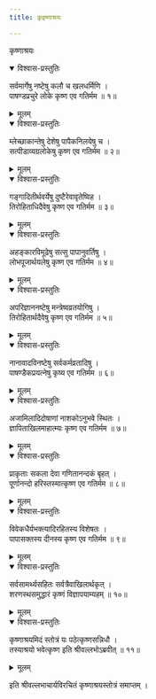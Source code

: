 ```yaml
---
title: कृइष्णाश्रयः

---
```

  
 कृष्णाश्रयः

<details open><summary>विश्वास-प्रस्तुतिः</summary>

सर्वमार्गेषु नष्टेषु कलौ च खलधर्मिणि ।  
पाषण्डप्रचुरे लोके कृष्ण एव गतिर्मम ॥ १॥
</details>

<details><summary>मूलम्</summary>

सर्वमार्गेषु नष्टेषु कलौ च खलधर्मिणि ।  
पाषण्डप्रचुरे लोके कृष्ण एव गतिर्मम ॥ १॥
</details>

<details open><summary>विश्वास-प्रस्तुतिः</summary>

म्लेच्छाकान्तेषु देशेषु पापैकनिलयेषु च ।  
सत्पीडाव्यग्रलोकेषु कृष्ण एव गतिर्मम ॥ २॥
</details>

<details><summary>मूलम्</summary>

म्लेच्छाकान्तेषु देशेषु पापैकनिलयेषु च ।  
सत्पीडाव्यग्रलोकेषु कृष्ण एव गतिर्मम ॥ २॥
</details>

<details open><summary>विश्वास-प्रस्तुतिः</summary>

गङ्गादितीर्थवर्येषु दुष्टैरेवावृतेष्विह ।  
तिरोहिताधिदैवेषु कृष्ण एव गतिर्मम ॥ ३॥
</details>

<details><summary>मूलम्</summary>

गङ्गादितीर्थवर्येषु दुष्टैरेवावृतेष्विह ।  
तिरोहिताधिदैवेषु कृष्ण एव गतिर्मम ॥ ३॥
</details>

<details open><summary>विश्वास-प्रस्तुतिः</summary>

अहङ्कारविमूढेषु सत्सु पापानुवर्तिषु ।  
लोभपूजार्थयलेषु कृष्ण एव गतिर्मम ॥ ४॥
</details>

<details><summary>मूलम्</summary>

अहङ्कारविमूढेषु सत्सु पापानुवर्तिषु ।  
लोभपूजार्थयलेषु कृष्ण एव गतिर्मम ॥ ४॥
</details>

<details open><summary>विश्वास-प्रस्तुतिः</summary>

अपरिज्ञाननष्टेषु मन्त्रेष्वव्रतयोगिषु ।  
तिरोहितार्थदैवेषु कृष्ण एव गतिर्मम ॥ ५॥
</details>

<details><summary>मूलम्</summary>

अपरिज्ञाननष्टेषु मन्त्रेष्वव्रतयोगिषु ।  
तिरोहितार्थदैवेषु कृष्ण एव गतिर्मम ॥ ५॥
</details>

<details open><summary>विश्वास-प्रस्तुतिः</summary>

नानावादविनष्टेषु सर्वकर्मव्रतादिषु ।  
पाषण्डैकप्रयत्नेषु कृष्य एव गतिर्मम ॥ ६॥
</details>

<details><summary>मूलम्</summary>

नानावादविनष्टेषु सर्वकर्मव्रतादिषु ।  
पाषण्डैकप्रयत्नेषु कृष्य एव गतिर्मम ॥ ६॥
</details>

<details open><summary>विश्वास-प्रस्तुतिः</summary>

अजामिलादिदोषाणां नाशकोऽनुभवे स्थितः ।  
ज्ञापिताखिलमाहात्म्यः कृष्ण एव गतिर्मम ॥ ७॥
</details>

<details><summary>मूलम्</summary>

अजामिलादिदोषाणां नाशकोऽनुभवे स्थितः ।  
ज्ञापिताखिलमाहात्म्यः कृष्ण एव गतिर्मम ॥ ७॥
</details>

<details open><summary>विश्वास-प्रस्तुतिः</summary>

प्राकृताः सकला देवा गणितानन्दकं बृहत् ।  
पूर्णानन्दो हरिस्तस्मात्कृष्ण एव गतिर्मम ॥ ८॥
</details>

<details><summary>मूलम्</summary>

प्राकृताः सकला देवा गणितानन्दकं बृहत् ।  
पूर्णानन्दो हरिस्तस्मात्कृष्ण एव गतिर्मम ॥ ८॥
</details>

<details open><summary>विश्वास-प्रस्तुतिः</summary>

विवेकधैर्यभक्त्यादिरहितस्य विशेषतः ।  
पापासक्तस्य दीनस्य कृष्ण एव गतिर्मम ॥ ९॥
</details>

<details><summary>मूलम्</summary>

विवेकधैर्यभक्त्यादिरहितस्य विशेषतः ।  
पापासक्तस्य दीनस्य कृष्ण एव गतिर्मम ॥ ९॥
</details>

<details open><summary>विश्वास-प्रस्तुतिः</summary>

सर्वसामर्थ्यसहितः सर्वत्रैवाखिलार्थकृत् ।  
शरणस्थसमुद्धारं कृष्णं विज्ञापयाम्यहम् ॥ १०॥
</details>

<details><summary>मूलम्</summary>

सर्वसामर्थ्यसहितः सर्वत्रैवाखिलार्थकृत् ।  
शरणस्थसमुद्धारं कृष्णं विज्ञापयाम्यहम् ॥ १०॥
</details>

<details open><summary>विश्वास-प्रस्तुतिः</summary>

कृष्णाश्रयमिदं स्तोत्रं यः पठेत्कृष्णसन्निधौ ।  
तस्याश्रयो भवेत्कृष्ण इति श्रीवल्लभोऽब्रवीत् ॥ ११॥
</details>

<details><summary>मूलम्</summary>

कृष्णाश्रयमिदं स्तोत्रं यः पठेत्कृष्णसन्निधौ ।  
तस्याश्रयो भवेत्कृष्ण इति श्रीवल्लभोऽब्रवीत् ॥ ११॥
</details>  
  
इति श्रीवल्लभाचार्यविरचितं कृष्णाश्रयस्तोत्रं समाप्तम् ।  
  
  

  
